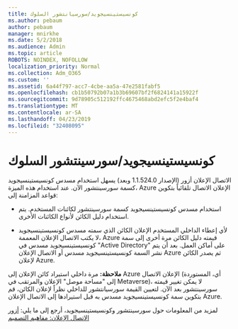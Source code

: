 ```yaml
---
title: كونسيستينسيجويد/سورسيانتشور السلوك
ms.author: pebaum
author: pebaum
manager: mnirkhe
ms.date: 5/2/2018
ms.audience: Admin
ms.topic: article
ROBOTS: NOINDEX, NOFOLLOW
localization_priority: Normal
ms.collection: Adm_O365
ms.custom: ''
ms.assetid: 6a44f797-acc7-4cbe-aa5a-47e2581fabf5
ms.openlocfilehash: cb1b50792b07a1b3b69607bf2f6824141a15922f
ms.sourcegitcommit: 9d78905c512192ffc4675468abd2efc5f2e4baf4
ms.translationtype: MT
ms.contentlocale: ar-SA
ms.lasthandoff: 04/23/2019
ms.locfileid: "32408095"
---
```

# <a name="consistencyguid--sourceanchor-behavior"></a>كونسيستينسيجويد/سورسينتشور السلوك

الاتصال الإعلان أزور (الإصدار 1.1.524.0 وبعد) يسهل استخدام مسدس كونسيستينسيجويد كسمة سورسينتشور الآن. عند استخدام هذه الميزة، Azure الإعلان الاتصال تلقائياً بتكوين قواعد المزامنة إلى:
  
- استخدام مسدس كونسيستينسيجويد كسمة سورسينتشور لكائنات المستخدم. يتم استخدام دليل الكائن لأنواع الكائنات الأخرى.
    
- لأي إعطاء الداخلي المستخدم الإعلان الكائن الذي سمته مسدس كونسيستينسيجويد لا يكتب الاتصال الإعلان المعممة، Azure قيمته دليل الكائن مرة أخرى إلى سمة كونسيستينسيجويد مسدس في "Active Directory" على أماكن العمل. بعد أن يتم نشر السمة كونسيستينسيجويد مسدس أو الاتصال الإعلان Azure ثم يصدر الكائن لإعلان Azure.
    
 **ملاحظة:** مرة داخلي استيراد كائن الإعلان إلى Azure الإعلان الاتصال (أي، المستوردة إلى "مساحة موصل" الإعلان والمرتقب في Metaverse)، لا يمكن تغيير قيمته سورسينتشور بعد الآن. لتعيين القيمة سورسيانتشور للداخلي نظراً لإعلان الكائن، قم بتكوين سمة كونسيستينسيجويد مسدس به قبل استيرادها إلى الاتصال الإعلان Azure. 
  
لمزيد من المعلومات حول سورسينتشور وكونسيستينسيجويد، أرجع إلى ما يلي: [أزور الاتصال الإعلان: مفاهيم التصميم](https://docs.microsoft.com/azure/active-directory/connect/active-directory-aadconnect-design-concepts)
  

